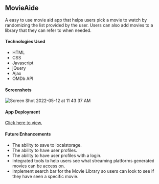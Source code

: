 <h2>MovieAide</h2>
A easy to use movie aid app that helps users pick a movie to watch by randomizing the list provided by the user. Users can also add movies to a library that they can refer to when needed.

<h4>Technologies Used</h4>

  <ul>
    <li>HTML</li>
    <li>CSS</li>
    <li>Javascript</li>
    <li>jQuery</li>
    <li>Ajax</li>
    <li>OMDb API</li>
    </ul>
   
  <h4>Screenshots</h4>
  
![Screen Shot 2022-05-12 at 11 43 37 AM](https://user-images.githubusercontent.com/103898057/168126882-72af1322-f046-46c7-bf56-d1cc5e56dd57.png)

  
  
  
  
  
  <h4>App Deployment</h4>
<a href="https://movieaide.netlify.app/">Click here to view.</a>
  
  
  <h4>Future Enhancements</h4>
  
  <ul>
    <li>The ability to save to localstorage.</li>
    <li>The ability to have user profiles.</li>
    <li>The ability to have user profiles with a login.</li>
    <li>Integrated tools to help users see what streaming platforms generated movies can be access on.</li>
    <li>Implement search bar for the Movie Library so users can look to see if they have seen a specific movie.</li>
    
 
    
  
  
    
